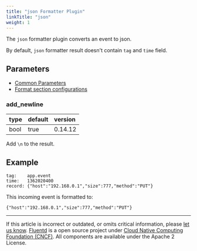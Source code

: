```yaml
---
title: "json Formatter Plugin"
linkTitle: "json"
weight: 1
---
```


The `json` formatter plugin converts an event to json.

By default, `json` formatter result doesn't contain `tag` and `time`
field.

## Parameters

- [Common Parameters](/configuration/plugin-common-parameters.md)
- [Format section configurations](/configuration/format-section.md)

### add_newline

| type | default | version |
| :--- | :------ | :------ |
| bool | true    | 0.14.12 |

Add `\n` to the result.

## Example

```
tag:    app.event
time:   1362020400
record: {"host":"192.168.0.1","size":777,"method":"PUT"}
```

This incoming event is formatted to:

```
{"host":"192.168.0.1","size":777,"method":"PUT"}
```

---

If this article is incorrect or outdated, or omits critical information, please [let us know](https://github.com/fluent/fluentd-docs-gitbook/issues?state=open).
[Fluentd](http://www.fluentd.org/) is a open source project under [Cloud Native Computing Foundation (CNCF)](https://cncf.io/). All components are available under the Apache 2 License.
